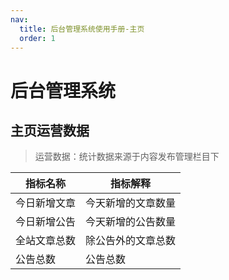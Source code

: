 ```yaml
---
nav:
  title: 后台管理系统使用手册-主页
  order: 1
---
```


# 后台管理系统

## 主页运营数据

> 运营数据：统计数据来源于内容发布管理栏目下


| 指标名称 | 指标解释 |
|  ----  | ----  |
| 今日新增文章 | 今天新增的文章数量 |
| 今日新增公告 | 今天新增的公告数量 |
| 全站文章总数 | 除公告外的文章总数 |
| 公告总数 | 公告总数 |

